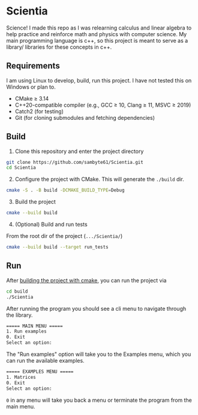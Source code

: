 # Scientia

Science! I made this repo as I was relearning calculus and linear algebra to help practice and reinforce math and physics with computer science. My main programming language is c++, so this project is meant to serve as a library/ libraries for these concepts in c++.

## Requirements

I am using Linux to develop, build, run this project. I have not tested this on Windows or plan to.

- CMake ≥ 3.14
- C++20-compatible compiler (e.g., GCC ≥ 10, Clang ≥ 11, MSVC ≥ 2019)
- Catch2 (for testing)
- Git (for cloning submodules and fetching dependencies)

## Build

1. Clone this repository and enter the project directory

```sh
git clone https://github.com/sambyte61/Scientia.git
cd Scientia
```

2. Configure the project with CMake. This will generate the `./build` dir.

```sh
cmake -S . -B build -DCMAKE_BUILD_TYPE=Debug
```

3. Build the project

```sh
cmake --build build
```

4. (Optional) Build and run tests

From the root dir of the project (`.../Scientia/`)

```sh
cmake --build build --target run_tests
```

## Run

After [building the project with cmake](#build), you can run the project via

```sh
cd build
./Scientia
```

After running the program you should see a cli menu to navigate through the library.

```sh
===== MAIN MENU =====
1. Run examples
0. Exit
Select an option: 
```

The "Run examples" option will take you to the Examples menu, which you can run the available examples.

```sh
===== EXAMPLES MENU =====
1. Matrices
0. Exit
Select an option: 
```

`0` in any menu will take you back a menu or terminate the program from the main menu.
